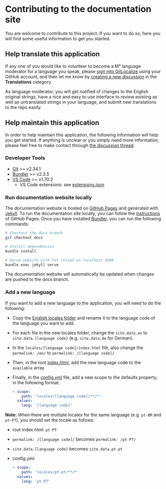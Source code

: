 # Contributing to the documentation site

You are welcome to contribute to this project. If you want to do so, here you will find some useful information to get you started.

## Help translate this application

If any one of you would like to volunteer to become a M³ language moderator for a language you speak, please [sign into GitLocalize](https://gitlocalize.com/) using your GitHub account, and then let me know by [creating a new discussion](https://github.com/sircharlo/meeting-media-manager/discussions/categories/translations) in the **Translations** category.

As language moderator, you will get notified of changes to the English original strings, have a nice and easy to use interface to review existing as well as untranslated strings in your language, and submit new translations to the repo easily.

## Help maintain this application

In order to help maintain this application, the following information will help you get started. If anything is unclear or you simply need more information, please feel free to make contact through [the discussion thread](https://github.com/sircharlo/meeting-media-manager/discussions).

### Developer Tools

- [Git](https://git-scm.com/) >= v2.34.1
- [Bundler](https://bundler.io/) >= v2.3.5
- [VS Code](https://code.visualstudio.com/) >= v1.70.2
  - VS Code extensions: see [extensions.json](./.vscode/extensions.json)

### Run documentation website locally

The documentation website is hosted on [GitHub Pages](https://pages.github.com/) and generated with [Jekyll](https://jekyllrb.com/docs/installation/). To run the documentation site locally, you can follow the [instructions](https://docs.github.com/en/pages/setting-up-a-github-pages-site-with-jekyll/testing-your-github-pages-site-locally-with-jekyll) of GitHub Pages. Once you have installed [Bundler](https://bundler.io/), you can run the following commands:

``` bash
# Checkout the docs branch
git checkout docs

# Install dependencies
bundle install

# Serve website with hot reload on localhost:4000
bundle exec jekyll serve
```

The documentation website will automatically be updated when changes are pushed to the docs branch.

### Add a new language

If you want to add a new language to the application, you will need to do the following:

- Copy the [English locales folder](./locales/en) and rename it to the language code of the language you want to add.
- For each file in the new locales folder, change the `site.data.en` to `site.data.[language code]` (e.g. `site.data.de` for German).
- In the `locales/[language code]/index.html` file, also change the `permalink: /en/` to `permalink: /[language code]/`.
- Then, in the root [index.html](./index.html), add the new language code to the `available` array
- Finally, in the [config.yml](./_config.yml) file, add a new scope to the defaults property, in the following format:
  
  ``` yaml
  - scope:
      path: 'locales/[language code]/**/*'
    values:
      lang: '[language code]'
  ```

**Note:** When there are multiple locales for the same language (e.g. `pt-BR` and `pt-PT`), you should set the locale as follows:

- root index.html: `pt-PT`
- `permalink: /[language code]/` becomes `permalink: /pt-PT/`
- `site.data.[language code]` becomes `site.data.pt-pt`
- config.yml:

  ``` yaml
  - scope:
      path: 'locales/pt-pt/**/*'
    values:
      lang: 'pt-PT'
  ```
